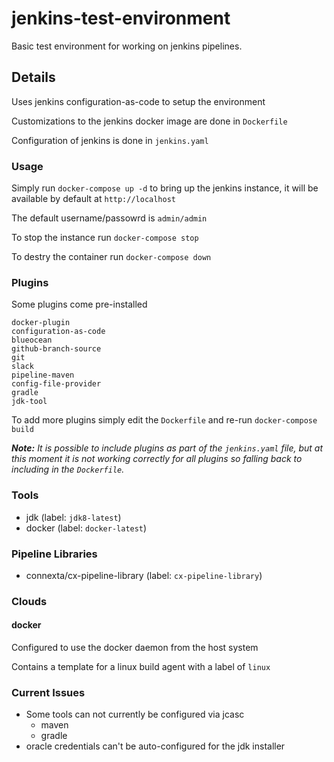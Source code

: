 # jenkins-test-environment

Basic test environment for working on jenkins pipelines. 

## Details

Uses jenkins configuration-as-code to setup the environment

Customizations to the jenkins docker image are done in `Dockerfile`

Configuration of jenkins is done in `jenkins.yaml`


### Usage

Simply run `docker-compose up -d` to bring up the jenkins instance, it will be available by default at `http://localhost`

The default username/passowrd is `admin/admin`

To stop the instance run `docker-compose stop`

To destry the container run `docker-compose down`

### Plugins

Some plugins come pre-installed

```
docker-plugin
configuration-as-code
blueocean
github-branch-source
git
slack
pipeline-maven
config-file-provider
gradle
jdk-tool
```

To add more plugins simply edit the `Dockerfile` and re-run `docker-compose build`


_**Note:** It is possible to include plugins as part of the `jenkins.yaml` file, but at this moment it is not working correctly for all plugins so falling back to including in the `Dockerfile`._

### Tools

* jdk (label: `jdk8-latest`)
* docker (label: `docker-latest`)

### Pipeline Libraries

* connexta/cx-pipeline-library (label: `cx-pipeline-library`)

### Clouds

#### docker

Configured to use the docker daemon from the host system

Contains a template for a linux build agent with a label of `linux`

### Current Issues

* Some tools can not currently be configured via jcasc
  * maven
  * gradle
* oracle credentials can't be auto-configured for the jdk installer

